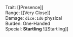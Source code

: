 Trait: [[Presence]]  
Range: [[Very Close]]  
Damage: `dice:1d6` physical  
Burden: One-Handed  
Special: **Startling**
![[Startling]]
